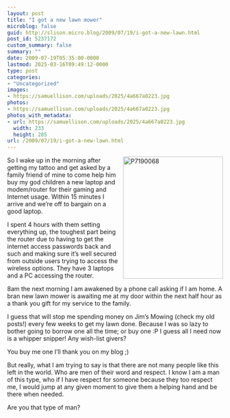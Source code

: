 ```yaml
---
layout: post
title: "I got a new lawn mower"
microblog: false
guid: http://slison.micro.blog/2009/07/19/i-got-a-new-lawn.html
post_id: 5237172
custom_summary: false
summary: ""
date: 2009-07-19T05:35:00-0000
lastmod: 2025-03-16T09:49:12-0000
type: post
categories:
- "Uncategorized"
images:
- https://samuellison.com/uploads/2025/4a667a0223.jpg
photos:
- https://samuellison.com/uploads/2025/4a667a0223.jpg
photos_with_metadata:
- url: https://samuellison.com/uploads/2025/4a667a0223.jpg
  width: 233
  height: 285
url: /2009/07/19/i-got-a-new-lawn.html
---
```

<p><a href="http://lh3.ggpht.com/_H7Dsqx6Wv8Q/SmKwfgY6ueI/AAAAAAAAAEk/Jn0GYXduZMo/s1600-h/P7190068%5B8%5D.jpg"><img title="P7190068" height="285" alt="P7190068" src="https://samuellison.com/uploads/2025/4a667a0223.jpg" width="233" align="right" border="0"></a> So I wake up in the morning after getting my tattoo and get asked by a family friend of mine to come help him buy my god children a new laptop and modem/router for their gaming and Internet usage. Within 15 minutes I arrive and we’re off to bargain on a good laptop. </p>  <p>I spent 4 hours with them setting everything up, the toughest part being the router due to having to get the internet access passwords back and such and making sure it’s well secured from outside users trying to access the wireless options. They have 3 laptops and a PC accessing the router.</p>  <p>8am the next morning I am awakened by a phone call asking if I am home. A bran new lawn mower is awaiting me at my door within the next half hour as a thank you gift for my service to the family. </p>  <p>I guess that will stop me spending money on Jim’s Mowing (check my old posts!) every few weeks to get my lawn done. Because I was so lazy to bother going to borrow one all the time; or buy one :P I guess all I need now is a whipper snipper! Any wish-list givers?</p>  <p>You buy me one I’ll thank you on my blog ;)</p>  <p>But really, what I am trying to say is that there are not many people like this left in the world. Who are men of their word and respect. I know I am a man of this type, who if I have respect for someone because they too respect me, I would jump at any given moment to give them a helping hand and be there when needed.</p>  <p>Are you that type of man? </p>  <div class="blogger-post-footer"><img width="1" height="1" src="" alt=""></div>
